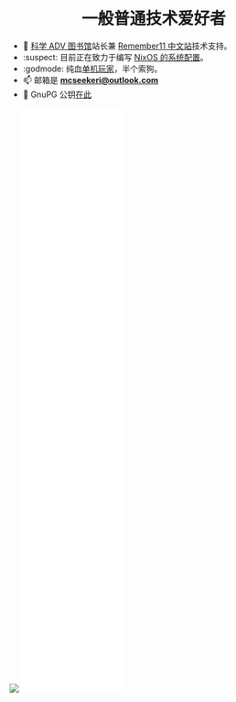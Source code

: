 <h1 align="center">一般普通技术爱好者</h1>

- :book: [科学 ADV 图书馆](https://next.sci-adv.cc)站长兼 [Remember11 中文站](https://remember11.com)技术支持。
- :suspect: 目前正在致力于编写 [NixOS 的系统配置](https://github.com/MCSeekeri/Naomi)。
- :godmode: 纯血[单机玩家](https://steamcommunity.com/id/MCSeekeri/)，半个索狗。
- :mailbox: 邮箱是 **mcseekeri@outlook.com**
- :closed_lock_with_key: GnuPG 公钥[在此](https://github.com/mcseekeri.gpg)

![](https://hit.yhype.me/github/profile?user_id=20928094)
![Metrics](github-metrics.svg)

